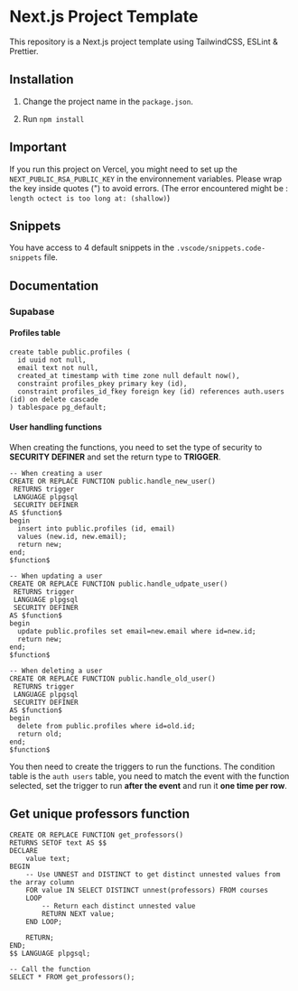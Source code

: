 # Next.js Project Template

This repository is a Next.js project template using TailwindCSS, ESLint & Prettier.

## Installation

1. Change the project name in the `package.json`.

2. Run `npm install`

## Important

If you run this project on Vercel, you might need to set up the `NEXT_PUBLIC_RSA_PUBLIC_KEY` in the environnement variables. Please wrap the key inside quotes (") to avoid errors. (The error encountered might be : `length octect is too long at: (shallow)`)

## Snippets

You have access to 4 default snippets in the `.vscode/snippets.code-snippets` file.

## Documentation

### Supabase

#### Profiles table

```pgsql
create table public.profiles (
  id uuid not null,
  email text not null,
  created_at timestamp with time zone null default now(),
  constraint profiles_pkey primary key (id),
  constraint profiles_id_fkey foreign key (id) references auth.users (id) on delete cascade
) tablespace pg_default;
```

#### User handling functions

When creating the functions, you need to set the type of security to **SECURITY DEFINER** and set the return type to **TRIGGER**.

```pgsql
-- When creating a user
CREATE OR REPLACE FUNCTION public.handle_new_user()
 RETURNS trigger
 LANGUAGE plpgsql
 SECURITY DEFINER
AS $function$
begin
  insert into public.profiles (id, email)
  values (new.id, new.email);
  return new;
end;
$function$
```

```pgsql
-- When updating a user
CREATE OR REPLACE FUNCTION public.handle_udpate_user()
 RETURNS trigger
 LANGUAGE plpgsql
 SECURITY DEFINER
AS $function$
begin
  update public.profiles set email=new.email where id=new.id;
  return new;
end;
$function$
```

```pgsql
-- When deleting a user
CREATE OR REPLACE FUNCTION public.handle_old_user()
 RETURNS trigger
 LANGUAGE plpgsql
 SECURITY DEFINER
AS $function$
begin
  delete from public.profiles where id=old.id;
  return old;
end;
$function$
```

You then need to create the triggers to run the functions. The condition table is the `auth users` table, you need to match the event with the function selected, set the trigger to run **after the event** and run it **one time per row**.

## Get unique professors function

```pgsql
CREATE OR REPLACE FUNCTION get_professors()
RETURNS SETOF text AS $$
DECLARE
    value text;
BEGIN
    -- Use UNNEST and DISTINCT to get distinct unnested values from the array column
    FOR value IN SELECT DISTINCT unnest(professors) FROM courses
    LOOP
        -- Return each distinct unnested value
        RETURN NEXT value;
    END LOOP;

    RETURN;
END;
$$ LANGUAGE plpgsql;

-- Call the function
SELECT * FROM get_professors();
```
